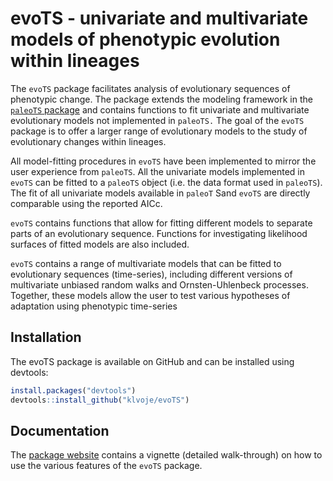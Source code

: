 
<!-- README.md is generated from README.Rmd. Please edit that file -->

# evoTS - univariate and multivariate models of phenotypic evolution within lineages

<!-- badges: start -->
<!-- badges: end -->

The `evoTS` package facilitates analysis of evolutionary sequences of
phenotypic change. The package extends the modeling framework in the
<a href="https://cran.r-project.org/web/packages/paleoTS/index.html">
`paleoTS` package</a> and contains functions to fit univariate and
multivariate evolutionary models not implemented in `paleoTS.` The goal
of the `evoTS` package is to offer a larger range of evolutionary models
to the study of evolutionary changes within lineages.

All model-fitting procedures in `evoTS` have been implemented to mirror
the user experience from `paleoTS`. All the univariate models
implemented in `evoTS` can be fitted to a `paleoTS` object (i.e. the
data format used in `paleoTS`). The fit of all univariate models
available in `paleoT` Sand `evoTS` are directly comparable using the
reported AICc.

`evoTS` contains functions that allow for fitting different models to
separate parts of an evolutionary sequence. Functions for investigating
likelihood surfaces of fitted models are also included.

`evoTS` contains a range of multivariate models that can be fitted to
evolutionary sequences (time-series), including different versions of
multivariate unbiased random walks and Ornsten-Uhlenbeck processes.
Together, these models allow the user to test various hypotheses of
adaptation using phenotypic time-series

## Installation

The evoTS package is available on GitHub and can be installed using
devtools:

``` r
install.packages("devtools")
devtools::install_github("klvoje/evoTS")
```

## Documentation

The <a href="https://klvoje.github.io/evoTS/">package website</a>
contains a vignette (detailed walk-through) on how to use the various
features of the `evoTS` package.
